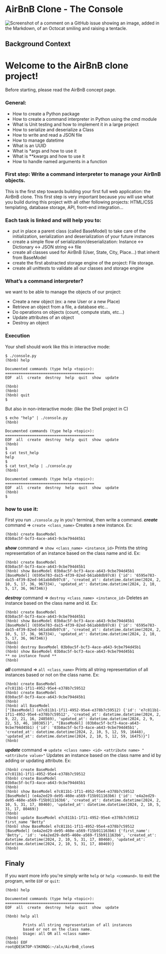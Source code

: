 # AirBnB Clone - The Console
![Screenshot of a comment on a GitHub issue showing an image, added in the Markdown, of an Octocat smiling and raising a tentacle.](https://media.designrush.com/inspiration_images/135187/conversions/_1511452487_364_Airbnb-desktop.jpg)

## Background Context
# Welcome to the AirBnB clone project!
Before starting, please read the AirBnB concept page.

### General:
- How to create a Python package
- How to create a command interpreter in Python using the cmd module
- What is Unit testing and how to implement it in a large project
- How to serialize and deserialize a Class
- How to write and read a JSON file
- How to manage datetime
- What is an UUID
- What is *args and how to use it
- What is **kwargs and how to use it
- How to handle named arguments in a function

### First step: Write a command interpreter to manage your AirBnB objects.
This is the first step towards building your first full web application: the AirBnB clone. This first step is very important because you will use what you build during this project with all other following projects: HTML/CSS templating, database storage, API, front-end integration…

### Each task is linked and will help you to:
- put in place a parent class (called BaseModel) to take care of the initialization, serialization and deserialization of your future instances
- create a simple flow of serialization/deserialization: Instance <-> Dictionary <-> JSON string <-> file
- create all classes used for AirBnB (User, State, City, Place…) that inherit from BaseModel
- create the first abstracted storage engine of the project: File storage.
- create all unittests to validate all our classes and storage engine

### What’s a command interpreter?
we want to be able to manage the objects of our project:
- Create a new object (ex: a new User or a new Place)
- Retrieve an object from a file, a database etc…
- Do operations on objects (count, compute stats, etc…)
- Update attributes of an object
- Destroy an object

### Execution
Your shell should work like this in interactive mode:
```
$ ./console.py
(hbnb) help

Documented commands (type help <topic>):
========================================
EOF  all  create  destroy  help  quit  show  update

(hbnb) 
(hbnb) 
(hbnb) quit
$
```
But also in non-interactive mode: (like the Shell project in C)
```
$ echo "help" | ./console.py
(hbnb)

Documented commands (type help <topic>):
========================================
EOF  all  create  destroy  help  quit  show  update
(hbnb) 
$
$ cat test_help
help
$
$ cat test_help | ./console.py
(hbnb)

Documented commands (type help <topic>):
========================================
EOF  all  create  destroy  help  quit  show  update
(hbnb) 
$
```
### how to use it:
First you run `./console.py` in you'r terminal, then write a command.
***create*** command => `create <class_name>`
Creates a new instance. Ex:
```
(hbnb) create BaseModel
03b0ac5f-bcf3-4ace-a643-9cbe794d45b1
```

***show*** command => `show <class_name> <instance_id>`
Prints the string representation of an instance based on the class name and id. Ex:
```
(hbnb) create BaseModel
03b0ac5f-bcf3-4ace-a643-9cbe794d45b1
(hbnb) show BaseModel 03b0ac5f-bcf3-4ace-a643-9cbe794d45b1
[BaseModel] (6595e783-da15-4f39-82ed-b61ab8db97c8) {'id': '6595e783-da15-4f39-82ed-b61ab8db97c8', 'created_at': datetime.datetime(2024, 2, 10, 5, 17, 36, 967334), 'updated_at': datetime.datetime(2024, 2, 10, 5, 17, 36, 967346)}
```

***destroy*** command => `destroy <class_name> <instance_id>`
Deletes an instance based on the class name and id. Ex:
```
(hbnb) create BaseModel
03b0ac5f-bcf3-4ace-a643-9cbe794d45b1
(hbnb) show BaseModel 03b0ac5f-bcf3-4ace-a643-9cbe794d45b1
[BaseModel] (6595e783-da15-4f39-82ed-b61ab8db97c8) {'id': '6595e783-da15-4f39-82ed-b61ab8db97c8', 'created_at': datetime.datetime(2024, 2, 10, 5, 17, 36, 967334), 'updated_at': datetime.datetime(2024, 2, 10, 5, 17, 36, 967346)}
(hbnb)
(hbnb) destroy BaseModel 03b0ac5f-bcf3-4ace-a643-9cbe794d45b1
(hbnb) show BaseModel 03b0ac5f-bcf3-4ace-a643-9cbe794d45b1
** no instance found **
(hbnb)
```

***all*** command => `all <class_name>`
Prints all string representation of all instances based or not on the class name. Ex:
```
(hbnb) create BaseModel
e7c811b1-1f11-4952-95e4-e378b7c59512
(hbnb) create BaseModel
03b0ac5f-bcf3-4ace-a643-9cbe794d45b1
(hbnb)
(hbnb) all BaseModel
["[BaseModel] (e7c811b1-1f11-4952-95e4-e378b7c59512) {'id': 'e7c811b1-1f11-4952-95e4-e378b7c59512', 'created_at': datetime.datetime(2024, 2, 9, 22, 21, 16, 248569), 'updated_at': datetime.datetime(2024, 2, 9, 22, 53, 46, 180385)}", "[BaseModel] (03b0ac5f-bcf3-4ace-a643-9cbe794d45b1) {'id': '03b0ac5f-bcf3-4ace-a643-9cbe794d45b1', 'created_at': datetime.datetime(2024, 2, 10, 5, 12, 59, 16448), 'updated_at': datetime.datetime(2024, 2, 10, 5, 12, 59, 16475)}"]
(hbnb)
```

***update*** command => `update <class name> <id> <attribute name> "<attribute value>"`
Updates an instance based on the class name and id by adding or updating attribute. Ex:
```
(hbnb) create BaseModel
e7c811b1-1f11-4952-95e4-e378b7c59512
(hbnb) create BaseModel
03b0ac5f-bcf3-4ace-a643-9cbe794d45b1
(hbnb)
(hbnb) show BaseModel e7c811b1-1f11-4952-95e4-e378b7c59512
[BaseModel] (e4a2ed29-de95-460e-a569-f15b911163b6) {'id': 'e4a2ed29-de95-460e-a569-f15b911163b6', 'created_at': datetime.datetime(2024, 2, 10, 5, 31, 17, 80460), 'updated_at': datetime.datetime(2024, 2, 10, 5, 31, 17, 80469)}
(hbnb)
(hbnb) update BaseModel e7c811b1-1f11-4952-95e4-e378b7c59512 first_name "Betty"
(hbnb) show BaseModel e7c811b1-1f11-4952-95e4-e378b7c59512
[BaseModel] (e4a2ed29-de95-460e-a569-f15b911163b6) {'first_name': 'Betty', 'id': 'e4a2ed29-de95-460e-a569-f15b911163b6', 'created_at': datetime.datetime(2024, 2, 10, 5, 31, 17, 80460), 'updated_at': datetime.datetime(2024, 2, 10, 5, 31, 17, 80469)}
(hbnb)
```

## Finaly
If you want more info you're simply write `help` or `help <command>`. to exit the program, write `EOF` or `quit`:
```
(hbnb) help

Documented commands (type help <topic>):
========================================
EOF  all  create  destroy  help  quit  show  update

(hbnb) help all

        Prints all string representation of all instances
        based or not on the class name.
        Usage: all OR all <class name>
(hbnb)
(hbnb) EOF
root@DESKTOP-V3KONQG:~/alx/AirBnB_clone$
```